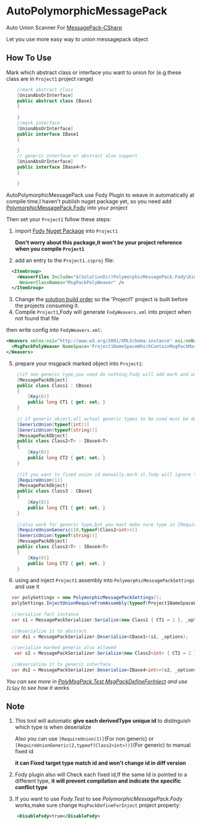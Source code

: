 # AutoPolymorphicMessagePack
Auto Union Scanner For [MessagePack-CSharp](https://github.com/neuecc/MessagePack-CSharp)

Let you use more easy way to union messagepack object

## How To Use
Mark which abstract class or interface you want to union for (e.g.these class are in `Project1` project range)

```C#
    //mark abstract class
    [UnionAbsOrInterface]
    public abstract class CBase1
    {
    
    }
    //mark interface
    [UnionAbsOrInterface]
    public interface IBase1
    {

    }
    // generic interface or abstract also support
    [UnionAbsOrInterface]
    public interface IBase4<T>
    {

    }
```

AutoPolymorphicMessagePack use Fody Plugin to weave in automatically at compile time,I haven't publish nuget package yet,
so you need add [PolymorphicMessagePack.Fody](https://github.com/PatchouliTC/PolymorphicMessagePack/tree/master/PolymorphicMessagePack.Fody) into your project

Then set your `Project1` follow these steps:

  1. import [Fody Nuget Package](https://www.nuget.org/packages/Fody) into `Project1` 
  
      **Don't worry about this package,it won't be your project reference when you compile `Project1`**
    
  2. add an entry to the `Project1.csproj` file:
  
```xml
  <ItemGroup>
    <WeaverFiles Include="$(SolutionDir)PolymorphicMessagePack.Fody\bin\$(Configuration)\netstandard2.0\PolymorphicMessagePack.Fody.dll" 
     WeaverClassNames="MsgPackPolyWeaver" />
  </ItemGroup>
```

  3. Change the [solution build order](https://docs.microsoft.com/en-au/visualstudio/ide/how-to-create-and-remove-project-dependencies) so the 'Project1' project is built before the projects consuming it.
  4. Compile `Project1`,Fody will generate `FodyWeavers.xml` into project when not found that file
  
  then write config into `FodyWeavers.xml`:
  
```xml
<Weavers xmlns:xsi="http://www.w3.org/2001/XMLSchema-instance" xsi:noNamespaceSchemaLocation="FodyWeavers.xsd">
  <MsgPackPolyWeaver NameSpace='Project1NameSpaceWhichContainMsgPackMarkedClass'/>
</Weavers>
```
  5. prepare your msgpack marked object into `Project1`:
  
```C#
    //if non generic type,you need do nothing,Fody will add mark and unique id attr into it
    [MessagePackObject]
    public class Class1 : CBase1
    {
        [Key(0)]
        public long CT1 { get; set; }
    }
    
    // if generic object,all actual generic types to be used must be declared
    [GenericUnion(typeof(int))]
    [GenericUnion(typeof(string))]
    [MessagePackObject]
    public class Class2<T> : IBase4<T>
    {
        [Key(0)]
        public long CT2 { get; set; }
    }
    
    //if you want to fixed union id manually,mark it,fody will ignore this type and avoid use fixed id to mark other types
    [RequireUnion(1)]
    [MessagePackObject]
    public class Class3 : CBase1
    {
        [Key(0)]
        public long CT1 { get; set; }
    }
    
    //also work for generic type,but you mast make sure type in [RequireUnionGeneric] must current generic type or fody will give complie error
    [RequireUnionGeneric(10,typeof(Class2<int>))]
    [GenericUnion(typeof(string))]
    [MessagePackObject]
    public class Class2<T> : IBase4<T>
    {
        [Key(0)]
        public long CT2 { get; set; }
    }
```
  6. using and inject `Project1` assembly into `PolymorphicMessagePackSettings` and use it
  
```C#
  var polySettings = new PolymorphicMessagePackSettings();
  polySettings.InjectUnionRequireFromAssembly(typeof(Project1NameSpaceWhichContainMsgPackMarkedClass).Assembly);
  
  //serialize fact instance
  var s1 = MessagePackSerializer.Serialize(new Class1 { CT1 = 1 }, _options);
  
  //deserialize it to abstract
  var ds1 = MessagePackSerializer.Deserialize<CBase1>(s1, _options);
  
  //serialize marked generic also allowed
   var s2 = MessagePackSerializer.Serialize(new Class2<int> { CT2 = 2 }, _options);
  
  //deserialize it to generic interface
  var ds2 = MessagePackSerializer.Deserialize<IBase4<int>>(s2, _options);
```

_You can see more in [PolyMsgPack.Test](https://github.com/PatchouliTC/PolymorphicMessagePack/tree/master/PolymorphicMessagePack.Fody),[MsgPackDefineForInject](https://github.com/PatchouliTC/PolymorphicMessagePack/tree/master/MsgPackDefineForInject) and use `ILSpy` to see how it works_

## Note

  1. This tool will automatic **give each derivedType unique id** to distinguish which type is when deserialize

      Also you can use `[RequireUnion(1)]`(For non generic) or `[RequireUnionGeneric(2,typeof(Class2<int>))]`(For generic) to manual fixed id
      
      **it can Fixed target type match id and won't change id in diff version**
  2. Fody plugin also will Check each fixed id,If the same Id is pointed to a different type, **it will prevent compilation and indicate the specific conflict type**
  
  3. If you want to use _Fody.Test_ to see _PolymorphicMessagePack.Fody_ works,make sure change `MsgPackDefineForInject` project property:
```xml
    <DisableFody>true</DisableFody>
```
